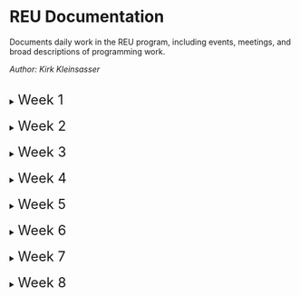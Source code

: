 # **REU Documentation**
Documents daily work in the REU program, including events, meetings, and broad descriptions of programming work.

*Author: Kirk Kleinsasser*

<br>

<details>
<summary><font size=5>Week 1</font></summary>

---

## Tuesday, June 7th, 2022

* **Installed matminer package**
* **Conducted some background research into superconducters**
* **Attended the CHESS user meeting and lab training**

## Wednesday, June 8th, 2022
* **Attended Wilson safety training**
* **Created introduction to superconducters presentation slide**
* **Searched for materials database**
1. [Supercon Database](https://en.iric.imet-db.ru/DBinfo.asp?idd=51)
2. [ICSD Database](https://icsd.products.fiz-karlsruhe.de/) (not just superconducters, the world's largest database for completely identified inorganic crystal structures )

## Thursday, June 9th, 2022
* **Took online safety trainings**
* **Looked into matminer documentation**

## Friday, June 10th, 2022
* **Imposter syndrome workshop!**
* **Started testing matminer featurizers and automatminer**
* **Worked on python package conflicts with automatminer (issue with sklearn depreciating a metric import)**
</details>
<br>


<details>
<summary><font size=5>Week 2</font></summary>

---

## Monday, June 13th, 2022
* **Intro to Accelerator Science Workshop**
* **REU weekly meeting**
* **CLASSE 998 Safety Training**
* **Abandon automatminer for a manual implementation due to unresolved package errors**
* **Worked more on testing matminer featurizers, still having some issues getting proper composition data.**

## Tuesday, June 14th, 2022
* **Library information session**
* **Composition issues fixed, featurizers working correctly**
* **Testing some machine learning algorithms**
* **Looking into the compute farm, as some of the featurizers have time estimates higher than an hour**

## Wednesday, June 15th, 2022
* **Ethics in science session**
* **Featurizering complete**
* **Started machine learning notebook**
* **Organized code and added readme**

## Thursday, June 16th, 2022
* **Worked on moving residence halls**
* **Futher work on regression models and gridsearch techniques**
* **Optimized nonlinear SVR model**
* **Added more comments to code**
* **Reading up on superconducters while code runs**

## Friday, June 17th, 2022
* **Added slide to my [presentation](https://docs.google.com/presentation/d/1c-wVKFG8I19eHjtP6NVvT8W4JUKoA0xY--zjsJw1pV4/edit#slide=id.g13564193239_0_6)**
* **Setup optimization for all remaining models and sent to compute farm to run overnight.**
</details>
<br>

<details>
<summary><font size=5>Week 3</font></summary>

---

## Tuesday, June 21st, 2022
* **Previous optimization run failed over the weekend - added error handling and multiprocessing to speed up script.**
* **Continued work on presentation slides**
* **Looked into compute farm syntax to optimize code. The compute farm is easier - while I can run it on my laptop, I need to turn off my laptop to switch operating systems at night, plus I can enable email notifications for scripts on the compute farm.**
* **Added script that runs optimizers on compute farm instead of manually running code**

## Wednesday, June 22nd, 2022
* **REU weekly meeting**
* **Continued work on presentation and optimization**
* **Calculated complexity of calculations**
* **Submitted a second optimizer that only optimizes a subset of the dataset to save on computations - will use if the other computation takes too long**

## Thursday, June 23rd, 2022
* **Overhauled optimization scripts - now accepts sample size argument and can disable overly computationaly heavy models (ahem SVMs). This vastly improves optimization and should make future optimization much easier. Our best R2 value to date is around .80, with a mean squared error of aroun 140.**

## Friday, June 24th, 2022
* **Made matplotlib function that plots actual vs. predicted values. Added plots for predicted vs actual values. Configured annotations to show metrics and added heatmap to show distance from target.**
* **Made second matplotlib function that plots up to eight models at a time for easy comparision with all previously mentioned features.**
* **Reoganized and better documented purpose of files in /code/.**
</details>
<br>

<details>
<summary><font size=5>Week 4</font></summary>

---

## Monday, June 27th, 2022
* **Introduction to Accelerator Physics Talk**
* **Weekly REU meeting**
* **Worked on matplotlib graphs - adding y=x line to subplots to show the optimial results.**
* **Fixed mislabeled axises.**

## Tuesday, June 28th, 2022
* **Worked on presentation**
* **Added MAE and Max Error (max error is mainly to make metrics symmetrical on graph)**
* **Started running of superlearner model to add to graphs**

## Wednesday, June 29th, 2022
* **Finished presentation slides**
* **Enabled superlearners results in compute functions**
* **Added optimized results to presentation**
* **Started to practice presentation**

## Thursday, June 30th, 2022
* **Practiced presentation**
* **Completed REU interview Q&A**

## Friday, July 1st, 2022
* **Presented for other REU students**

</details>
<br>

<details>
<summary><font size=5>Week 5</font></summary>

---

## Tuesday, July 5th, 2022
* **Started looking into lolopy and uncertainty calculations**
* **Started latex document (trouble with configuration)**
* **Did some code organization**

## Wednesday, July 6th, 2022
* **Switched compute farm scripts to use user installed python packages**
* **Sent lolopy training to compute farm due to computational cost of training model (upwards of two hours)**
* **Sent remaining optimization script to compute farm**

## Thursday, July 7th, 2022
* **Discovered and fixed bugs in both compute farm scripts**
* **Added quality of life bash functions to speed up compute farm work**
* **Found much better RFR (same metrics, much better certainty)**
* **Overhauled compute scripts and crushed bugs**

## Friday, July 8th, 2022
* **Moved functions that are shared between files to ./dependancies and imported them in relevent files to limit redundancy. This also means we have less variables stored in each file.**
* **Looked into [mapie](https://mapie.readthedocs.io/en/latest/tutorial_regression.html) and other uncertainty measures to potentially add a model agnostic uncertainty measure**
* **Attended graduate school panel**


</details>
<br>

<details>
<summary><font size=5>Week 6</font></summary>

---

## Monday, July 11th, 2022
* **Research into mapie, implemented into an errorbar. Considered just adding a metric, tryed to replicate results from forestci.**
* **Updated feaurizer scripts and submitted compute job to generate features for simulated dataset.**

## Tuesday, July 12th, 2022
* **Implemented mapie with errorbars that work on any model**
* **Modified functions to accept mapie arguments**

## Wednesday, July 13th, 2022
* **Worked on featurizing simulated dataset, squished some bugs**
* **Started to draft paper - superconducters/matminer/ml background**
* **Continued to try lolopy training - compute farm**

## Thursday, July 14th, 2022
* **Featurized failed to export data after running for <5 hours, reran with updated export command**
* **Successfully featurized simulated data, ready to train/apply models**
* **Continued to draft paper - superconducters/matminer**
* **Ran into another lolopy issue, may have traced the issue to the source - one of the dependancies might not be able to be installed with `pip3 install--user`**

## Friday, July 15th, 2022
* **Lolopy ran out of memory, reran with more allocated**
* **Worked on methodlogy in the REU report, started results section**
* **Ran simulated model training (single), results in ./data/indvidual_results/**
* **Tried to troubleshoot lens superlearner error with mapie so we can get bulk_results (we can now, but not with error with superlearner)**
* **Added a bulk training script and updated bulk training function**

</details>
<br>

<details>
<summary><font size=5>Week 7</font></summary>

---

## Monday, July 18th, 2022
* **All lolopy jobs failed over the weekend due to lack of memory - try again with [higher java memory allocation](https://github.com/CitrineInformatics/lolo/tree/main/python#use)**
* **Continue to document work in latex report**
* **Attended weekly meeting and accelerator physics talk, toured Newman facilities**
* **Got SVR results with error! Still waiting on superlearner results**
* **Tried some basic feature selection (dropped low correlated data >0.05)**

## Tuesday, July 19th, 2022
* **Lolopy jobs are still not complete. Started unoptimized bulk training with error**
* **Meeting/chat with Rick to discuss research and take photos**
* **Everything is working except the simulated superlearner**

## Wednesday, July 20th, 2022
* **Tour of Wilson Lab with Susan Newman**
* **Medical Appointment**

## Thursday, July 21th, 2022
* **Workshop on Scientific Presentation Skills**
* **Fixed bug in bulk training for unoptimized models**
* **Updated scripts to output to a single file**
* **Did feature selection on best models**

## Friday, July 21th, 2022
* **Workshop on Scientific Paper Skills**
* **Fixed incorrect name for dataset w/o outliers (simulated --> outliers)**
* **Started rerun of outlier dataset with correct labels.**
* **Added option to run all models in single script**

</details>
<br>

<details>
<summary><font size=5>Week 8</font></summary>

---

## Monday, July 25th, 2022
* **Worked on feature anaylsis, produced histogram of target**
* **Added ability to drop data above/below certain temps from data import**
* **Trained random forest models with cutoff critical temps.**

## Tuesday, July 26th, 2022
* **Attended machine learning conference**
* **Added option to export csv with result metrics to both evalation functions to easily make tables later this week**
* **Added mean width score from mapie for mapie trained models**
* **Reran bulk training on compute farm to get updated data**

</details>
<br>